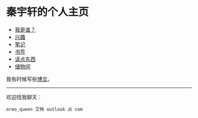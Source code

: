 # 秦宇轩的个人主页

- [我是谁？](./whoami)
- [兴趣](./interest)
- [笔记](./notes)
- [书签](./bookmarks)
- [读点东西](./readings)
- [储物间](./store)

我有时候写些[博文](./post)。

---

欢迎找我聊天：

`oreo_queen 艾特 outlook 点 com`
